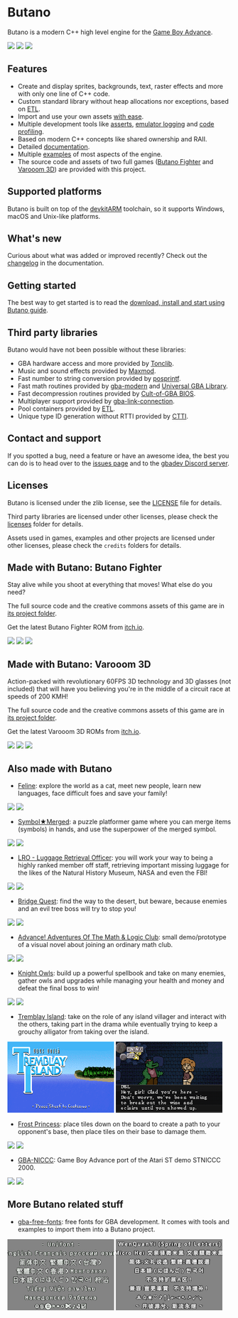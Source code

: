# Butano

Butano is a modern C++ high level engine for the [Game Boy Advance](https://en.wikipedia.org/wiki/Game_Boy_Advance).

![](docs_tools/images/examples_mode_7.gif) ![](docs_tools/images/bf_title.gif) ![](docs_tools/images/vr3d_race.gif)


## Features

* Create and display sprites, backgrounds, text, raster effects and more with only one line of C++ code.
* Custom standard library without heap allocations nor exceptions, based on [ETL](https://www.etlcpp.com/).
* Import and use your own assets [with ease](https://gvaliente.github.io/butano/import.html).
* Multiple development tools like [asserts](https://gvaliente.github.io/butano/group__assert.html), 
[emulator logging](https://gvaliente.github.io/butano/group__log.html) and 
[code profiling](https://gvaliente.github.io/butano/group__profiler.html).
* Based on modern C++ concepts like shared ownership and RAII.
* Detailed [documentation](https://gvaliente.github.io/butano).
* Multiple [examples](https://gvaliente.github.io/butano/examples.html) of most aspects of the engine.
* The source code and assets of two full games ([Butano Fighter](#made-with-butano-butano-fighter) 
and [Varooom 3D](#made-with-butano-varooom-3d)) are provided with this project.


## Supported platforms

Butano is built on top of the [devkitARM](https://devkitpro.org/) toolchain, so it supports Windows, 
macOS and Unix-like platforms.


## What's new

Curious about what was added or improved recently? 
Check out the [changelog](https://gvaliente.github.io/butano/changelog.html) in the documentation.


## Getting started

The best way to get started is to read the 
[download, install and start using Butano guide](https://gvaliente.github.io/butano/getting_started.html).


## Third party libraries

Butano would have not been possible without these libraries:

* GBA hardware access and more provided by [Tonclib](https://www.coranac.com/projects/#tonc).
* Music and sound effects provided by [Maxmod](https://maxmod.devkitpro.org).
* Fast number to string conversion provided by [posprintf](http://danposluns.com/danposluns/gbadev/posprintf/index.html).
* Fast math routines provided by [gba-modern](https://github.com/JoaoBaptMG/gba-modern) and
[Universal GBA Library](https://github.com/AntonioND/libugba).
* Fast decompression routines provided by [Cult-of-GBA BIOS](https://github.com/Cult-of-GBA/BIOS).
* Multiplayer support provided by [gba-link-connection](https://github.com/rodri042/gba-link-connection).
* Pool containers provided by [ETL](https://www.etlcpp.com/).
* Unique type ID generation without RTTI provided by [CTTI](https://github.com/Manu343726/ctti).


## Contact and support

If you spotted a bug, need a feature or have an awesome idea,
the best you can do is to head over to the [issues page](https://github.com/GValiente/butano/issues) 
and to the [gbadev Discord server](https://discord.gg/2WS7bpJ).


## Licenses

Butano is licensed under the zlib license, see the [LICENSE](LICENSE) file for details.

Third party libraries are licensed under other licenses, please check the [licenses](licenses) folder for details.

Assets used in games, examples and other projects are licensed under other licenses, 
please check the `credits` folders for details.


## Made with Butano: Butano Fighter

Stay alive while you shoot at everything that moves! What else do you need?

The full source code and the creative commons assets of this game are in [its project folder](games/butano-fighter).

Get the latest Butano Fighter ROM from [itch.io](https://gvaliente.itch.io/butano-fighter).

![](docs_tools/images/bf_title.gif) ![](docs_tools/images/bf_intro.gif) ![](docs_tools/images/bf_bomb.gif)


## Made with Butano: Varooom 3D

Action-packed with revolutionary 60FPS 3D technology and 3D glasses (not included) that will have you believing 
you're in the middle of a circuit race at speeds of 200 KMH!

The full source code and the creative commons assets of this game are in [its project folder](games/varooom-3d).

Get the latest Varooom 3D ROMs from [itch.io](https://gvaliente.itch.io/varooom-3d).

![](docs_tools/images/vr3d_title.gif) ![](docs_tools/images/vr3d_race.gif) ![](docs_tools/images/vr3d_viewer.gif)


## Also made with Butano

* [Feline](https://foopod.itch.io/feline): explore the world as a cat, meet new people, learn new languages, 
face difficult foes and save your family!

![](docs_tools/images/feline_title.png) ![](docs_tools/images/feline_gameplay.png)

* [Symbol★Merged](https://copyrat90.itch.io/sym-merged): a puzzle platformer game where you can merge items 
(symbols) in hands, and use the superpower of the merged symbol.

![](docs_tools/images/symbol_merged_title.png) ![](docs_tools/images/symbol_merged_gameplay.png)

* [LRO - Luggage Retrieval Officer](https://foopod.itch.io/lro): you will work your way to being a highly ranked
member off staff, retrieving important missing luggage for the likes of the Natural History Museum, 
NASA and even the FBI!

![](docs_tools/images/lro_title.png) ![](docs_tools/images/lro_gameplay.png)

* [Bridge Quest](https://fixxiefixx.itch.io/bridge-quest): find the way to the desert, but beware, 
because enemies and an evil tree boss will try to stop you!

![](docs_tools/images/bridge_quest_title.png) ![](docs_tools/images/bridge_quest_gameplay.png)

* [Advance! Adventures Of The Math & Logic Club](https://kva64.itch.io/advance-demo-adventures-of-the-math-logic-club): 
small demo/prototype of a visual novel about joining an ordinary math club.

![](docs_tools/images/advance_amlc_title.png) ![](docs_tools/images/advance_amlc_gameplay.png)

* [Knight Owls](https://blaise-rascal.itch.io/knight-owls): build up a powerful spellbook and take on many enemies, 
gather owls and upgrades while managing your health and money and defeat the final boss to win!

![](docs_tools/images/knight_owls_title.png) ![](docs_tools/images/knight_owls_gameplay.png)

* [Tremblay Island](https://cinemint.itch.io/tremblay-island): take on the role of any island villager and interact with the others, taking part in the drama while eventually trying to keep a grouchy alligator from taking over the island.

![](docs_tools/images/tremblay_island_title.png) ![](docs_tools/images/tremblay_island_gameplay.png)

* [Frost Princess](https://squishyfrogs.itch.io/frost-princess): place tiles down on the board to create a path
to your opponent's base, then place tiles on their base to damage them.

![](docs_tools/images/frost_princess_title.png) ![](docs_tools/images/frost_princess_gameplay.png)

* [GBA-NICCC](https://github.com/GValiente/gba-niccc): Game Boy Advance port of the Atari ST demo STNICCC 2000.

![](docs_tools/images/gba-niccc_1.png) ![](docs_tools/images/gba-niccc_2.png)


## More Butano related stuff

* [gba-free-fonts](https://github.com/laqieer/gba-free-fonts): free fonts for GBA development. It comes with tools and examples to import them into a Butano project.

![](docs_tools/images/gba_free_fonts_1.png) ![](docs_tools/images/gba_free_fonts_2.png)
